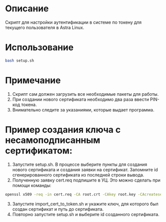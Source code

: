 # Описание
Скрипт для настройки аутентификации в системе по токену для текущего пользователя в Astra Linux.

# Использование
```bash
bash setup.sh
```

# Примечание
1. Скрипт сам должен загрузить все необходимые пакеты для работы.
2. При создании нового сертификата необходимо два раза ввести PIN-код токена.
3. Внимательно следите за указаниями, которые выдает программа.
# Пример создания ключа с несамоподписанным сертификатом:
1. Запустите setup.sh. В процессе выберите пункты для создания нового сертификата и создания заявки на сертификат. Запомните id сгенерированного сертификата из последней строки вывода.
2. Полученную заявку cert.req подпишите в УЦ. Это можно сделать при помощи команды:
```bash
openssl x509 -req -in cert.req -CA root.crt -CAkey root.key -CAcreateserial -out cert.crt -days 365 -outform DER
```
3. Запустите import_cert_to_token.sh и укажите ключ, для которого был создан сертификат и путь до сертификата.
4. Повторно запустите setup.sh и выберите id созданного сертификата.
